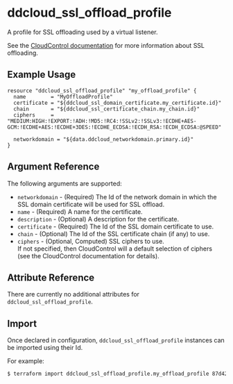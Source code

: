 # ddcloud\_ssl\_offload\_profile

A profile for SSL offloading used by a virtual listener.

See the [CloudControl documentation](https://docs.mcp-services.net/display/CCD/Introduction+to+SSL+Offload%2C+including+SSL+Domain+Certificate%2C+SSL+Certificate+Chain%2C+and+SSL+Offload+Profiles) for more information about SSL offloading.

## Example Usage

```hcl
resource "ddcloud_ssl_offload_profile" "my_offload_profile" {
  name        = "MyOffloadProfile"
  certificate = "${ddcloud_ssl_domain_certificate.my_certificate.id}"
  chain       = "${ddcloud_ssl_certificate_chain.my_chain.id}"
  ciphers     = "MEDIUM:HIGH:!EXPORT:!ADH:!MD5:!RC4:!SSLv2:!SSLv3:!ECDHE+AES-GCM:!ECDHE+AES:!ECDHE+3DES:!ECDHE_ECDSA:!ECDH_RSA:!ECDH_ECDSA:@SPEED"

  networkdomain = "${data.ddcloud_networkdomain.primary.id}"
}
```

## Argument Reference

The following arguments are supported:

* `networkdomain` - (Required) The Id of the network domain in which the SSL domain certificate will be used for SSL offload.
* `name` - (Required) A name for the certificate.
* `description` - (Optional) A description for the certificate.
* `certificate` - (Required) The Id of the SSL domain certificate to use.
* `chain` - (Optional) The Id of the SSL certificate chain (if any) to use.
* `ciphers` - (Optional, Computed) SSL ciphers to use.  
  If not specified, then CloudControl will a default selection of ciphers (see the CloudControl documentation for details).

## Attribute Reference

There are currently no additional attributes for `ddcloud_ssl_offload_profile`.

## Import

Once declared in configuration, `ddcloud_ssl_offload_profile` instances can be imported using their Id.

For example:

```bash
$ terraform import ddcloud_ssl_offload_profile.my_offload_profile 87d42402-6bec-494d-b365-31971e415bc4
```
